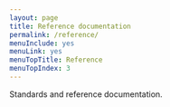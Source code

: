 ```yaml
---
layout: page
title: Reference documentation
permalink: /reference/
menuInclude: yes
menuLink: yes
menuTopTitle: Reference
menuTopIndex: 3
---
```


Standards and reference documentation.
